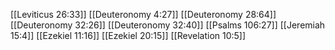 [[Leviticus 26:33]]
[[Deuteronomy 4:27]]
[[Deuteronomy 28:64]]
[[Deuteronomy 32:26]]
[[Deuteronomy 32:40]]
[[Psalms 106:27]]
[[Jeremiah 15:4]]
[[Ezekiel 11:16]]
[[Ezekiel 20:15]]
[[Revelation 10:5]]
